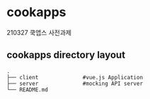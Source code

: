 # cookapps
210327 쿡앱스 사전과제

## cookapps directory layout
    .
    ├── client              #vue.js Application                    
    ├── server              #mocking API server                 
    └── README.md
